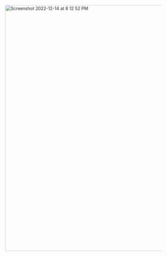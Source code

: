


<img width="790" alt="Screenshot 2022-12-14 at 8 12 52 PM" src="https://github.com/user-attachments/assets/10c45ea0-f68b-4458-a22a-a6f695ee361b" />


